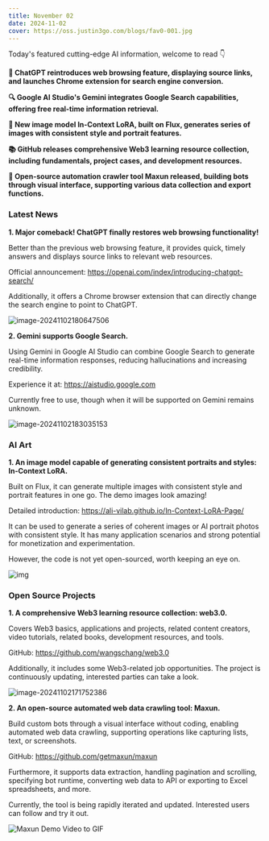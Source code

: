 ```yaml
---
title: November 02
date: 2024-11-02
cover: https://oss.justin3go.com/blogs/fav0-001.jpg
---
```


Today's featured cutting-edge AI information, welcome to read 👇

**🔄 ChatGPT reintroduces web browsing feature, displaying source links, and launches Chrome extension for search engine conversion.**

**🔍 Google AI Studio's Gemini integrates Google Search capabilities, offering free real-time information retrieval.**

**🎨 New image model In-Context LoRA, built on Flux, generates series of images with consistent style and portrait features.**

**📚 GitHub releases comprehensive Web3 learning resource collection, including fundamentals, project cases, and development resources.**

**🤖 Open-source automation crawler tool Maxun released, building bots through visual interface, supporting various data collection and export functions.**



### Latest News

**1. Major comeback! ChatGPT finally restores web browsing functionality!**

Better than the previous web browsing feature, it provides quick, timely answers and displays source links to relevant web resources.

Official announcement: https://openai.com/index/introducing-chatgpt-search/

Additionally, it offers a Chrome browser extension that can directly change the search engine to point to ChatGPT.

![image-20241102180647506](https://cdn.jsdelivr.net/gh/freelander/oss@master/ai-daily/2024-11-02/image-20241102180647506.png)



**2. Gemini supports Google Search.**

Using Gemini in Google AI Studio can combine Google Search to generate real-time information responses, reducing hallucinations and increasing credibility.

Experience it at: https://aistudio.google.com

Currently free to use, though when it will be supported on Gemini remains unknown.

![image-20241102183035153](https://cdn.jsdelivr.net/gh/freelander/oss@master/ai-daily/2024-11-02/image-20241102183035153.png)



### AI Art

**1. An image model capable of generating consistent portraits and styles: In-Context LoRA.**

Built on Flux, it can generate multiple images with consistent style and portrait features in one go. The demo images look amazing!

Detailed introduction: https://ali-vilab.github.io/In-Context-LoRA-Page/

It can be used to generate a series of coherent images or AI portrait photos with consistent style. It has many application scenarios and strong potential for monetization and experimentation.

However, the code is not yet open-sourced, worth keeping an eye on.

![img](https://img.alicdn.com/imgextra/i3/O1CN01zTsWC71HGO8GJkPnl_!!6000000000730-0-tps-2685-853.jpg)



### Open Source Projects

**1. A comprehensive Web3 learning resource collection: web3.0.**

Covers Web3 basics, applications and projects, related content creators, video tutorials, related books, development resources, and tools.

GitHub: https://github.com/wangschang/web3.0

Additionally, it includes some Web3-related job opportunities. The project is continuously updating, interested parties can take a look.

![image-20241102171752386](https://cdn.jsdelivr.net/gh/freelander/oss@master/baodian/2024-11-02/image-20241102171752386.png)



**2. An open-source automated web data crawling tool: Maxun.**

Build custom bots through a visual interface without coding, enabling automated web data crawling, supporting operations like capturing lists, text, or screenshots.

GitHub: https://github.com/getmaxun/maxun

Furthermore, it supports data extraction, handling pagination and scrolling, specifying bot runtime, converting web data to API or exporting to Excel spreadsheets, and more.

Currently, the tool is being rapidly iterated and updated. Interested users can follow and try it out.

![Maxun Demo Video to GIF](https://cdn.jsdelivr.net/gh/freelander/oss@master/ai-daily/2024-11-02/Maxun%20Demo%20Video%20to%20GIF.gif)